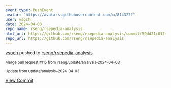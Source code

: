 ```yaml
---
event_type: PushEvent
avatar: "https://avatars.githubusercontent.com/u/814322?"
user: vsoch
date: 2024-04-03
repo_name: rseng/rsepedia-analysis
html_url: https://github.com/rseng/rsepedia-analysis/commit/59dd21c0124ec6295a771fda1c569dd682826d7b
repo_url: https://github.com/rseng/rsepedia-analysis
---
```


<a href='https://github.com/vsoch' target='_blank'>vsoch</a> pushed to <a href='https://github.com/rseng/rsepedia-analysis' target='_blank'>rseng/rsepedia-analysis</a>

<small>Merge pull request #115 from rseng/update/analysis-2024-04-03

Update from update/analysis-2024-04-03</small>

<a href='https://github.com/rseng/rsepedia-analysis/commit/59dd21c0124ec6295a771fda1c569dd682826d7b' target='_blank'>View Commit</a>